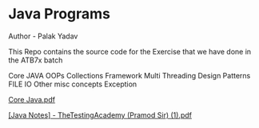 # Java Programs

Author - Palak Yadav

This Repo contains the source code for the Exercise that we have done in the ATB7x batch

Core JAVA
OOPs
Collections Framework
Multi Threading
Design Patterns
FILE IO
Other misc concepts
Exception

[Core Java.pdf](https://github.com/user-attachments/files/16118466/Core.Java.pdf)


[[Java Notes] - TheTestingAcademy (Pramod Sir) (1).pdf](https://github.com/user-attachments/files/16118469/Java.Notes.-.TheTestingAcademy.Pramod.Sir.1.pdf)